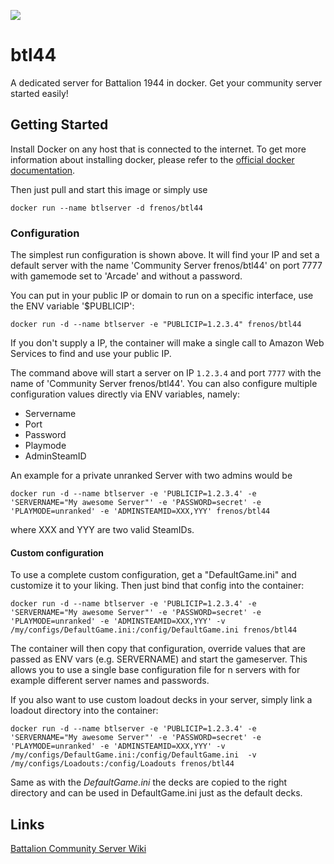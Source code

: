 [![](https://img.shields.io/docker/pulls/frenos/btl44.svg)](https://hub.docker.com/r/frenos/btl44/ "Click to view the image on Docker Hub")

# btl44
A dedicated server for Battalion 1944 in docker.
Get your community server started easily!

## Getting Started

Install Docker on any host that is connected to the internet.
To get more information about installing docker, please refer to the [official docker documentation](https://docs.docker.com/install/).

Then just pull and start this image or simply use
```
docker run --name btlserver -d frenos/btl44
```

### Configuration

The simplest run configuration is shown above. It will find your IP and set a default server with the name 'Community Server frenos/btl44' on port 7777 with gamemode set to 'Arcade' and without a password.

You can put in your public IP or domain to run on a specific interface, use the ENV variable '$PUBLICIP':
```
docker run -d --name btlserver -e "PUBLICIP=1.2.3.4" frenos/btl44
```
If you don't supply a IP, the container will make a single call to Amazon Web Services to find and use your public IP.

The command above will start a server on IP `1.2.3.4` and port `7777` with the name of 'Community Server frenos/btl44'.
You can also configure multiple configuration values directly via ENV variables, namely:
- Servername
- Port
- Password
- Playmode
- AdminSteamID

An example for a private unranked Server with two admins would be
```
docker run -d --name btlserver -e 'PUBLICIP=1.2.3.4' -e 'SERVERNAME="My awesome Server"' -e 'PASSWORD=secret' -e 'PLAYMODE=unranked' -e 'ADMINSTEAMID=XXX,YYY' frenos/btl44
```
where XXX and YYY are two valid SteamIDs.

#### Custom configuration
To use a complete custom configuration, get a "DefaultGame.ini" and customize it to your liking.
Then just bind that config into the container:
```
docker run -d --name btlserver -e 'PUBLICIP=1.2.3.4' -e 'SERVERNAME="My awesome Server"' -e 'PASSWORD=secret' -e 'PLAYMODE=unranked' -e 'ADMINSTEAMID=XXX,YYY' -v /my/configs/DefaultGame.ini:/config/DefaultGame.ini frenos/btl44
```
The container will then copy that configuration, override values that are passed as ENV vars (e.g. SERVERNAME) and start the gameserver. This allows you to use a single base configuration file for n servers with for example different server names and passwords.

If you also want to use custom loadout decks in your server, simply link a loadout directory into the container: 
```
docker run -d --name btlserver -e 'PUBLICIP=1.2.3.4' -e 'SERVERNAME="My awesome Server"' -e 'PASSWORD=secret' -e 'PLAYMODE=unranked' -e 'ADMINSTEAMID=XXX,YYY' -v /my/configs/DefaultGame.ini:/config/DefaultGame.ini  -v /my/configs/Loadouts:/config/Loadouts frenos/btl44
```
Same as with the _DefaultGame.ini_ the decks are copied to the right directory and can be used in DefaultGame.ini just as the default decks.

## Links
[Battalion Community Server Wiki](http://wiki.battaliongame.com)
